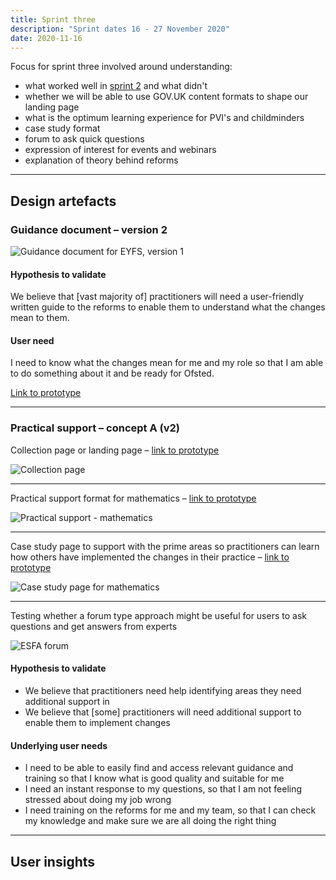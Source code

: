 ```yaml
---
title: Sprint three
description: "Sprint dates 16 - 27 November 2020"
date: 2020-11-16
---
```


Focus for sprint three involved around understanding:

* what worked well in [sprint 2](/alpha-phase/sprint-two) and what didn't
* whether we will be able to use GOV.UK content formats to shape our landing page
* what is the optimum learning experience for PVI's and childminders
* case study format
* forum to ask quick questions
* expression of interest for events and webinars
* explanation of theory behind reforms

* * *

## Design artefacts

### Guidance document – version 2

![Guidance document for EYFS, version 1](/images/sprint-three/01-guidance-doc--v2.png "Screenshot of the guidance document, version 2")

#### Hypothesis to validate

We believe that [vast majority of] practitioners will need a user-friendly written guide to the reforms to enable them to understand what the changes mean to them.

#### User need

I need to know what the changes mean for me and my role so that I am able to do something about it and be ready for Ofsted.

[Link to prototype](https://eyfs-content.netlify.app/early-years/sprint-3/resources/changes-to-the-early-years-foundation-stage-framework-v2/)

* * *

### Practical support – concept A (v2)

Collection page or landing page – [link to prototype](https://eyfs-content.netlify.app/early-years/sprint-3/help-for-early-years-providers-and-professionals/)

![Collection page](/images/sprint-three/02-practical-support--v2.png)

* * *

Practical support format for mathematics – [link to prototype](https://eyfs-content.netlify.app/early-years/sprint-3/resources/mathematics/)

![Practical support - mathematics](/images/sprint-three/03-practical-support__mathematics--v2.png "Screenshot of the practical support, version 2")

* * *

Case study page to support with the prime areas so practitioners can learn how others have implemented the changes in their practice – [link to prototype](https://eyfs-content.netlify.app/early-years/sprint-3/case-studies/planning-our-curriculum-around-the-new-framework/)

![Case study page for mathematics](/images/sprint-three/04-practical-support__case-study--v2.png "Screenshot of the case study, version 2")

* * *

Testing whether a forum type approach might be useful for users to ask questions and get answers from experts

![ESFA forum](/images/sprint-three/05--practical-support__forum.png "Screenshot of the ESFA forums to ask quick questions and get answers")

#### Hypothesis to validate

* We believe that practitioners need help identifying areas they need additional support in
* We believe that [some] practitioners will need additional support to enable them to implement changes

#### Underlying user needs

* I need to be able to easily find and access relevant guidance and training so that I know what is good quality and suitable for me
* I need an instant response to my questions, so that I am not feeling stressed about doing my job wrong
* I need training on the reforms for me and my team, so that I can check my knowledge and make sure we are all doing the right thing

* * *

## User insights
